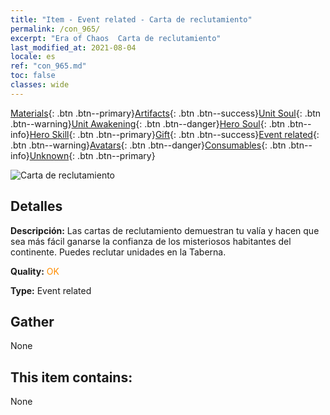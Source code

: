 ```yaml
---
title: "Item - Event related - Carta de reclutamiento"
permalink: /con_965/
excerpt: "Era of Chaos  Carta de reclutamiento"
last_modified_at: 2021-08-04
locale: es
ref: "con_965.md"
toc: false
classes: wide
---
```

 [Materials](/ItemsES/){: .btn .btn--primary}[Artifacts](/ItemsES/Artifacts/){: .btn .btn--success}[Unit Soul](/ItemsES/UnitSoul/){: .btn .btn--warning}[Unit Awakening](/ItemsES/UnitAwakening/){: .btn .btn--danger}[Hero Soul](/ItemsES/HeroSoul/){: .btn .btn--info}[Hero Skill](/ItemsES/HeroSkill/){: .btn .btn--primary}[Gift](/ItemsES/Gift/){: .btn .btn--success}[Event related](/ItemsES/Events/){: .btn .btn--warning}[Avatars](/ItemsES/Avatars/){: .btn .btn--danger}[Consumables](/ItemsES/Consumables/){: .btn .btn--info}[Unknown](/ItemsES/Unknown/){: .btn .btn--primary}

 ![Carta de reclutamiento](/images/t/i_40901.png)

## Detalles
 **Descripción:** Las cartas de reclutamiento demuestran tu valía y hacen que sea más fácil ganarse la confianza de los misteriosos habitantes del continente. Puedes reclutar unidades en la Taberna.

 **Quality:** <span style="color: #FF8C00">OK</span>

 **Type:** Event related

## Gather

  None

## This item contains:

  None


